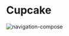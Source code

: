 # Cupcake

![navigation-compose](https://github.com/2Kelvin/cupcake/assets/85868026/36444a5f-a7cf-44a3-85fa-8f0507d836c5)
